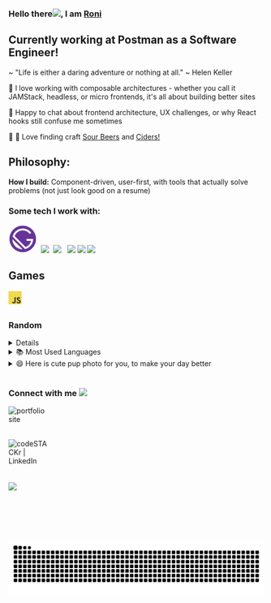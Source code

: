 ### Hello there<img src="https://raw.githubusercontent.com/ShahriarShafin/ShahriarShafin/main/Assets/hi.gif" width="40px"/>, I am <a href="https://roni.rocks/" target="_blank" >Roni </a>

## Currently working at Postman as a Software Engineer!

~ "Life is either a daring adventure or nothing at all." ~ Helen Keller
<br />

🔹 I love working with composable architectures - whether you call it JAMStack, headless, or micro frontends, it's all about building better sites


🔹 Happy to chat about frontend architecture, UX challenges, or why React hooks still confuse me sometimes

🔹 🍺  Love finding craft <a href="https://funkwerks.com/" target="_blank">Sour Beers</a> and <a href="http://scrumpys.net/on-tap/" target="_blank" >Ciders!</a>

## Philosophy:
**How I build:** Component-driven, user-first, with tools that actually solve problems (not just look good on a resume)


###  Some tech I work with:


<img alt="Gatsby" width="56px" src="https://raw.githubusercontent.com/github/explore/e94815998e4e0713912fed477a1f346ec04c3da2/topics/gatsby/gatsby.png" target="_blank" />&nbsp;
<img src='https://seekicon.com/free-icon-download/next-js_1.svg' width="56px" />&nbsp;
<img src='https://dka575ofm4ao0.cloudfront.net/pages-transactional_logos/retina/50184/Logo-black_1-bbd29be1-d946-4664-ac0e-b25a8d235cdf.png'  width="156px"/>&nbsp;
&nbsp;<img src='https://dashboard.snapcraft.io/site_media/appmedia/2022/07/logo.svg.png' width='56px' />&nbsp;<img src='https://swiftlet.co.th/wp-content/uploads/2022/11/1200px-Svelte_Logo.svg.png' width='56px'/>&nbsp;<img src='https://astro.build/assets/press/astro-logo-light-gradient.svg' width="156px" />
<br />


## Games
[<img align="left" alt="JavaScript" width="26px" src="https://raw.githubusercontent.com/github/explore/80688e429a7d4ef2fca1e82350fe8e3517d3494d/topics/javascript/javascript.png" target="_blank" />][js]

<br />
<br />

### Random
<details>

  ![GitHub Streak](https://github-readme-streak-stats.herokuapp.com?user=OlliesWorld&theme=radical&mode=weekly)
</details>
<details>
  <summary>📚 Most Used Languages</summary>
  
![Top Langs](https://github-readme-stats.vercel.app/api/top-langs/?username=olliesworld&layout=compact&theme=vision-friendly-dark)

</details>

<details>
  <summary>😄 Here is cute pup photo for you, to make your day better</summary>
   <a href="https://github.com/OlliesWorld"><img src="https://olliesworld.rocks/img/ollie_pink.jpeg" title="Ollie" alt="Ollie in his best dress!" height="350"></a>
</details>
<br />


### Connect with me <img src="https://tenor.com/view/shapemates-circle-square-high-five-friends-gif-14466807" height="132px">&nbsp;&nbsp;
[<img align="left" alt="portfolio site" width="80px" src="https://www.svgrepo.com/show/489275/web-select.svg" />][website]
<br />
<br />
<br />


[<img align="left" alt="codeSTACKr | LinkedIn" width="80px" src="https://www.svgrepo.com/show/475661/linkedin-color.svg" />][linkedin]
<br />
<br />
<br />
<br />
<br />
<a href="mailto:rtlockwoodwork@gmail.com"><img src="https://www.svgrepo.com/show/70071/email.svg" width="80"></a>

<br />
<br />

<img src="https://komarev.com/ghpvc/?username=OlliesWorld&style=flat-square&color=blue" alt=""/>


[sanity]: https://template-slicks-slices.netlify.app/
[website]: https://roni.rocks
[twitter]: https://twitter.com/Bluesky_roni
[linkedin]: https://www.linkedin.com/in/roni-lockwood/
[tafthill]: https://tafthillacres.com
[sass]: https://github.com/OlliesWorld/FMEasyBank
[react]: https://github.com/OlliesWorld/pic_some
[js]: https://olliesworld.rocks/games.html
[netlify]: https://roni.rocks
[email]: rtlockwoodwork@gmail.com
[studio]: https://code.visualstudio.com/
[html]: https://kids.kiddle.co/HTML
[css]: https://developer.mozilla.org/en-US/docs/Web/CSS

<br />
<br />

![Snake animation](https://github.com/OlliesWorld/OlliesWorld/blob/output/github-contribution-grid-snake.svg)